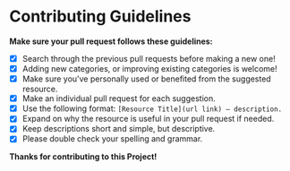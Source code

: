 
# Contributing Guidelines

**Make sure your pull request follows these guidelines:**

- [x] Search through the previous pull requests before making a new one! 
- [x] Adding new categories, or improving existing categories is welcome!
- [x] Make sure you've personally used or benefited from the suggested resource.
- [x] Make an individual pull request for each suggestion.
- [x] Use the following format: `[Resource Title](url link) — description.`
- [x] Expand on why the resource is useful in your pull request if needed.
- [x] Keep descriptions short and simple, but descriptive. 
- [x] Please double check your spelling and grammar.

**Thanks for contributing to this Project!**
